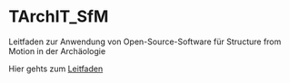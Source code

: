 # TArchIT_SfM
Leitfaden zur Anwendung von Open-Source-Software für Structure from Motion in der Archäologie

Hier gehts zum [Leitfaden](https://TArchIT.github.io/TArchIT_SfM/index.html)
